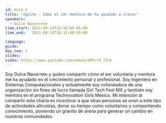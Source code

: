 ```yaml
---
id: mi12-2
title: "Ignite - Cómo el ser mentora me ha ayudado a crecer"
speakers:
  - Dulce Navarrete
time_start: 2021-04-14T18:10:00-05:00
time_end:   2021-04-14T18:15:00-05:00

language: 
guide:
day_num: 1
slides: 
video: https://www.youtube.com/embed/eMhcr9_TInk
---
```


Soy Dulce Navarrete y quiero compartir cómo el ser voluntaria y mentora me ha ayudado en el crecimiento personal y profesional. Soy Ingeniera en Sistemas Computacionales y actualmente soy cofundadora de una organización sin fines de lucro llamada Girl Tech Fest MX y también soy mentora en el programa Technovation Girls México. Mi intención al compartir esta charla es incentivar a que otras personas se unan a este tipo de actividades altruistas, donar su tiempo como voluntarios y compartiendo conocimiento, poniendo un granito de arena para generar un cambio en nuestras comunidades.
